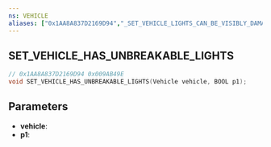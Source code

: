 ```yaml
---
ns: VEHICLE
aliases: ["0x1AA8A837D2169D94","_SET_VEHICLE_LIGHTS_CAN_BE_VISIBLY_DAMAGED"]
---
```

## SET_VEHICLE_HAS_UNBREAKABLE_LIGHTS

```c
// 0x1AA8A837D2169D94 0x009AB49E
void SET_VEHICLE_HAS_UNBREAKABLE_LIGHTS(Vehicle vehicle, BOOL p1);
```

## Parameters
* **vehicle**: 
* **p1**: 

